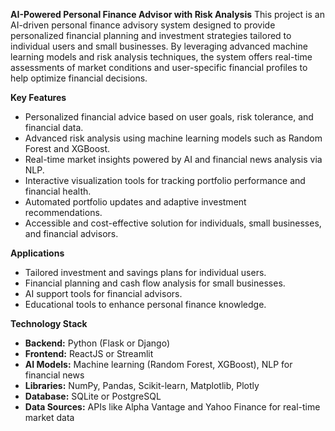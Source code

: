 **AI-Powered Personal Finance Advisor with Risk Analysis**
This project is an AI-driven personal finance advisory system designed to provide personalized financial planning and investment strategies tailored to individual users and small businesses. By leveraging advanced machine learning models and risk analysis techniques, the system offers real-time assessments of market conditions and user-specific financial profiles to help optimize financial decisions.

**Key Features**
* Personalized financial advice based on user goals, risk tolerance, and financial data.
* Advanced risk analysis using machine learning models such as Random Forest and XGBoost.
* Real-time market insights powered by AI and financial news analysis via NLP.
* Interactive visualization tools for tracking portfolio performance and financial health.
* Automated portfolio updates and adaptive investment recommendations.
* Accessible and cost-effective solution for individuals, small businesses, and financial advisors.

**Applications**

- Tailored investment and savings plans for individual users.
- Financial planning and cash flow analysis for small businesses.
- AI support tools for financial advisors.
- Educational tools to enhance personal finance knowledge.

**Technology Stack**

- **Backend:** Python (Flask or Django)
- **Frontend:** ReactJS or Streamlit
- **AI Models:** Machine learning (Random Forest, XGBoost), NLP for financial news
- **Libraries:** NumPy, Pandas, Scikit-learn, Matplotlib, Plotly
- **Database:** SQLite or PostgreSQL
- **Data Sources:** APIs like Alpha Vantage and Yahoo Finance for real-time market data

